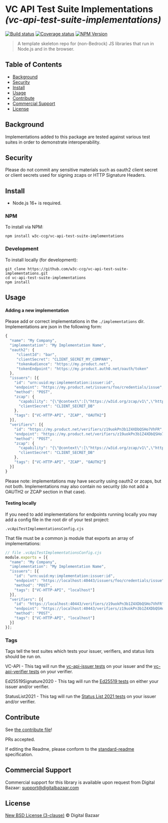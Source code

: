 # VC API Test Suite Implementations _(vc-api-test-suite-implementations)_

[![Build status](https://img.shields.io/github/workflow/status/w3c-ccg/vc-api-test-suite-implementations/Node.js%20CI)](https://github.com/w3c-ccg/vc-api-test-suite-implementations/actions?query=workflow%3A%22Node.js+CI%22)
[![Coverage status](https://img.shields.io/codecov/c/github/w3c-ccg/vc-api-test-suite-implementations)](https://codecov.io/gh/w3c-ccg/vc-api-test-suite-implementations)
[![NPM Version](https://img.shields.io/npm/v/@digitalcredentials/vc-api-test-suite-implementations.svg)](https://npm.im/@digitalcredentials/vc-api-test-suite-implementations)

> A template skeleton repo for (non-Bedrock) JS libraries that run in Node.js and in the browser.

## Table of Contents

- [Background](#background)
- [Security](#security)
- [Install](#install)
- [Usage](#usage)
- [Contribute](#contribute)
- [Commercial Support](#commercial-support)
- [License](#license)

## Background

Implementations added to this package are tested against various test suites in order to demonstrate interoperability.

## Security

Please do not commit any sensitive materials such as oauth2 client secret or client secrets used for signing zcaps or HTTP Signature Headers.

## Install

- Node.js 16+ is required.

### NPM

To install via NPM:

```
npm install w3c-ccg/vc-api-test-suite-implementations
```

### Development

To install locally (for development):

```
git clone https://github.com/w3c-ccg/vc-api-test-suite-implementations.git
cd vc-api-test-suite-implementations
npm install
```

## Usage


#### Adding a new implementation
Please add or correct implementations in the `./implementations` dir.
Implementations are json in the following form:

```js
{
  "name": "My Company",
  "implementation": "My Implementation Name",
  "oauth2": {
     "clientId": "bar",
     "clientSecret": "CLIENT_SECRET_MY_COMPANY",
     "tokenAudience": "https://my.product.net",
     "tokenEndpoint": "https://my.product.auth0.net/oauth/token"
  },
  "issuers": [{
    "id": "urn:uuid:my:implementation:issuer:id",
    "endpoint": "https://my.product.net/issuers/foo/credentials/issue",
    "method": "POST",
    "zcap": {
      "capability": "{\"@context\":[\"https://w3id.org/zcap/v1\",\"https://w3id.org/security/suites/ed25519-2020/v1\"],\"id\":\"urn:uuid:4d44084c-334e-46dc-ac23-5e26f75262b6\",\"controller\":\"did:key:zFoo\",\"parentCapability\":\"urn:zcap:root:https%3A%2F%2Fmy.implementation.net%2Fissuers%2Fz19wCeJafpsTzvA6hZksz7TYF\",\"invocationTarget\":\"https://my.implementation.net/issuers/z19wCeJafpsTzvA6hZksz7TYF/credentials/issue\",\"expires\":\"2022-05-29T17:26:30Z\",\"proof\":{\"type\":\"Ed25519Signature2020\",\"created\":\"2022-02-28T17:26:30Z\",\"verificationMethod\":\"did:key:z6Mkk2x1J4jCmaHDyYRRW1NB7CzeKYbjo3boGfRiefPzZjLQ#z6Mkk2x1J4jCmaHDyYRRW1NB7CzeKYbjo3boGfRiefPzZjLQ\",\"proofPurpose\":\"capabilityDelegation\",\"capabilityChain\":[\"urn:zcap:root:https%3A%2F%2Fmy.implementation.net%2Fissuers%2Fz19wCeJafpsTzvA6hZksz7TYF\"],\"proofValue\":\"zBar\"}}",
      "clientSecret": "CLIENT_SECRET_DB"
    },
    "tags": ["VC-HTTP-API", "ZCAP", "OAUTH2"]
  }],
  "verifiers": [{
    "id": "https://my.product.net/verifiers/z19uokPn3b1Z4XDbQSHo7VhFR",
    "endpoint": "https://my.product.net/verifiers/z19uokPn3b1Z4XDbQSHo7VhFR/credentials/verify",
    "method": "POST",
    "zcap": {
      "capability": "{\"@context\":[\"https://w3id.org/zcap/v1\",\"https://w3id.org/security/suites/ed25519-2020/v1\"],\"id\":\"urn:uuid:41473f9f-9e44-4ac9-9ac2-c86a6f695703\",\"controller\":\"did:key:zFoo\",\"parentCapability\":\"urn:zcap:root:https%3A%2F%2Fmy.implementation.net%3A40443%2Fverifiers%2Fz19uokPn3b1Z4XDbQSHo7VhFR\",\"invocationTarget\":\"https://my.implementation.net/verifiers/zBar/credentials/verify\",\"expires\":\"2023-03-17T17:39:49Z\",\"proof\":{\"type\":\"Ed25519Signature2020\",\"created\":\"2022-03-17T17:39:49Z\",\"verificationMethod\":\"did:key:zFoo#zBar\",\"proofPurpose\":\"capabilityDelegation\",\"capabilityChain\":[\"urn:zcap:root:https%3A%2F%2Fmy.application.net%2Fverifiers%2FzFoo\"],\"proofValue\":\"zBar\"}}",
      "clientSecret": "CLIENT_SECRET_DB"
    },
    "tags": ["VC-HTTP-API", "ZCAP", "OAUTH2"]
  }]
}
```

Please note: implementations may have security using oauth2 or zcaps, but not both.
Implementations may also contain no security (do not add a OAUTH2 or ZCAP section in that case).

#### Testing locally

If you need to add implementations for endpoints running locally you may add a config file in the root dir of your test project:

```
.vcApiTestImplementationsConfig.cjs
```

That file must be a common js module that exports an array of implementations:

```js
// file .vcApiTestImplementationsConfig.cjs
module.exports = [{
  "name": "My Company",
  "implementation": "My Implementation Name",
  "issuers": [{
    "id": "urn:uuid:my:implementation:issuer:id",
    "endpoint": "https://localhost:40443/issuers/foo/credentials/issue",
    "method": "POST",
    "tags": ["VC-HTTP-API", "localhost"]
  }],
  "verifiers": [{
    "id": "https://localhost:40443/verifiers/z19uokPn3b1Z4XDbQSHo7VhFR",
    "endpoint": "https://localhost:40443/verifiers/z19uokPn3b1Z4XDbQSHo7VhFR/credentials/verify",
    "method": "POST",
    "tags": ["VC-HTTP-API", "localhost"]
  }]
}];
```

### Tags
Tags tell the test suites which tests your issuer, verifiers, and status lists should be run on.

VC-API - This tag will run the [vc-api-issuer tests](https://github.com/w3c-ccg/vc-api-issuer-test-suite) on your issuer and the [vc-api-verifier tests](https://github.com/w3c-ccg/vc-api-verifier-test-suite) on your verifier.

Ed25519Signature2020 - This tag will run the [Ed25519 tests](https://github.com/w3c-ccg/di-ed25519-test-suite) on either your issuer and/or verifier.

StatusList2021 - This tag will run the [Status List 2021 tests](https://github.com/w3c-ccg/status-list-2021-test-suite) on your issuer and/or verifier.

## Contribute

See [the contribute file](https://github.com/digitalbazaar/bedrock/blob/master/CONTRIBUTING.md)!

PRs accepted.

If editing the Readme, please conform to the
[standard-readme](https://github.com/RichardLitt/standard-readme) specification.

## Commercial Support

Commercial support for this library is available upon request from
Digital Bazaar: support@digitalbazaar.com

## License

[New BSD License (3-clause)](LICENSE) © Digital Bazaar
